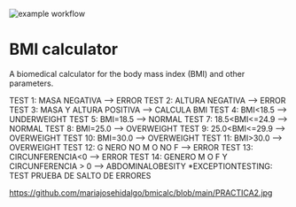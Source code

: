 ![example workflow](https://github.com/jmhorcas/bmicalc/actions/workflows/maven.yml/badge.svg)

# BMI calculator
A biomedical calculator for the body mass index (BMI) and other parameters.

TEST 1: MASA NEGATIVA --> ERROR
TEST 2: ALTURA NEGATIVA --> ERROR
TEST 3: MASA Y ALTURA POSITIVA --> CALCULA BMI
TEST 4: BMI<18.5 --> UNDERWEIGHT
TEST 5: BMI=18.5 --> NORMAL
TEST 7: 18.5<BMI<=24.9 --> NORMAL
TEST 8: BMI=25.0 --> OVERWEIGHT
TEST 9: 25.0<BMI<=29.9 --> OVERWEIGHT
TEST 10: BMI=30.0 --> OVERWEIGHT
TEST 11: BMI>30.0 --> OVERWEIGHT
TEST 12: G NERO NO M O NO F --> ERROR 
TEST 13: CIRCUNFERENCIA<0 --> ERROR
TEST 14: GENERO M O F Y CIRCUNFERENCIA > 0 --> ABDOMINALOBESITY 
*EXCEPTIONTESTING: TEST PRUEBA DE SALTO DE ERRORES


https://github.com/mariajosehidalgo/bmicalc/blob/main/PRACTICA2.jpg





